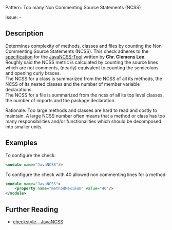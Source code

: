Pattern: Too many Non Commenting Source Statements (NCSS)

Issue: -

## Description

Determines complexity of methods, classes and files by counting the Non Commenting Source Statements (NCSS). This check adheres to the [specification](http://www.kclee.de/clemens/java/javancss/#specification) for the [JavaNCSS-Tool](http://www.kclee.de/clemens/java/javancss/) written by **Chr. Clemens Lee**.  
Roughly said the NCSS metric is calculated by counting the source lines which are not comments, (nearly) equivalent to counting the semicolons and opening curly braces.  
The NCSS for a class is summarized from the NCSS of all its methods, the NCSS of its nested classes and the number of member variable declarations.  
The NCSS for a file is summarized from the ncss of all its top level classes, the number of imports and the package declaration. 

Rationale: Too large methods and classes are hard to read and costly to maintain. A large NCSS number often means that a method or class has too many responsibilities and/or functionalities which should be decomposed into smaller units. 

## Examples

To configure the check: 


```xml
<module name="JavaNCSS"/>
```
        

To configure the check with 40 allowed non commenting lines for a method: 


```xml
<module name="JavaNCSS">
    <property name="methodMaximum" value="40"/>
</module>
```

## Further Reading

* [checkstyle - JavaNCSS](https://checkstyle.sourceforge.io/checks/metrics/javancss.html#JavaNCSS)
